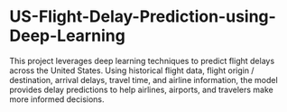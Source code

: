 # US-Flight-Delay-Prediction-using-Deep-Learning
This project leverages deep learning techniques to predict flight delays across the United States. Using historical flight data, flight origin / destination, arrival delays, travel time, and airline information, the model provides delay predictions to help airlines, airports, and travelers make more informed decisions.
